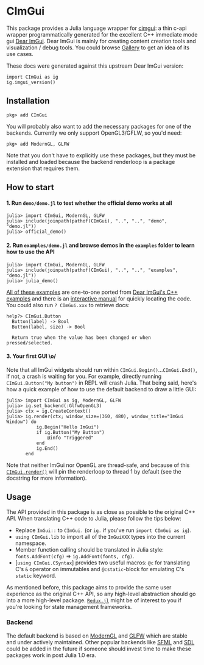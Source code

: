 # CImGui
This package provides a Julia language wrapper for
[cimgui](https://github.com/cimgui/cimgui): a thin c-api wrapper
programmatically generated for the excellent C++ immediate mode gui [Dear
ImGui](https://github.com/ocornut/imgui). Dear ImGui is mainly for creating
content creation tools and visualization / debug tools. You could browse
[Gallery](https://github.com/ocornut/imgui/issues/2265) to get an idea of its
use cases.

These docs were generated against this upstream Dear ImGui version:
```@repl
import CImGui as ig
ig.imgui_version()
```

## Installation
```julia-repl
pkg> add CImGui
```

You will probably also want to add the necessary packages for one of the
backends. Currently we only support OpenGL3/GFLW, so you'd need:
```julia-repl
pkg> add ModernGL, GLFW
```

Note that you don't have to explicitly use these packages, but they must be
installed and loaded because the backend renderloop is a package extension that
requires them.

## How to start
#### 1. Run `demo/demo.jl` to test whether the official demo works at all
```julia-repl
julia> import CImGui, ModernGL, GLFW
julia> include(joinpath(pathof(CImGui), "..", "..", "demo", "demo.jl"))
julia> official_demo()
```

#### 2. Run `examples/demo.jl` and browse demos in the `examples` folder to learn how to use the API
```julia-repl
julia> import CImGui, ModernGL, GLFW
julia> include(joinpath(pathof(CImGui), "..", "..", "examples", "demo.jl"))
julia> julia_demo()
```

[All of these
examples](https://github.com/Gnimuc/CImGui.jl/tree/master/examples) are
one-to-one ported from [Dear ImGui's C++
examples](https://github.com/ocornut/imgui/blob/master/imgui_demo.cpp) and there
is an [interactive
manual](https://pthom.github.io/imgui_manual_online/manual/imgui_manual.html)
for quickly locating the code. You could also run `? CImGui.xxx` to retrieve
docs:
```
help?> CImGui.Button
  Button(label) -> Bool
  Button(label, size) -> Bool

  Return true when the value has been changed or when pressed/selected.
```

#### 3. Your first GUI \o/
Note that all ImGui widgets should run within `CImGui.Begin()`...`CImGui.End()`,
if not, a crash is waiting for you. For example, directly running
`CImGui.Button("My button")` in REPL will crash Julia. That being said, here's
how a quick example of how to use the default backend to draw a little GUI:
```julia-repl
julia> import CImGui as ig, ModernGL, GLFW
julia> ig.set_backend(:GlfwOpenGL3)
julia> ctx = ig.CreateContext()
julia> ig.render(ctx; window_size=(360, 480), window_title="ImGui Window") do
           ig.Begin("Hello ImGui")
           if ig.Button("My Button")
               @info "Triggered"
           end
           ig.End()
       end
```

Note that neither ImGui nor OpenGL are thread-safe, and because of this
[`CImGui.render()`](@ref) will pin the renderloop to thread 1 by default (see the
docstring for more information).

## Usage
The API provided in this package is as close as possible to the original C++
API. When translating C++ code to Julia, please follow the tips below:
- Replace `ImGui::` to `CImGui.` (or `ig.` if you've run `import CImGui as ig`).
- `using CImGui.lib` to import all of the `ImGuiXXX` types into the current namespace.
- Member function calling should be translated in Julia style:
  `fonts.AddFont(cfg)` => `ig.AddFont(fonts, cfg)`.
- [`using CImGui.CSyntax`] provides two useful macros: `@c` for translating C's
  `&` operator on immutables and `@cstatic`-block for emulating C's `static`
  keyword.

As mentioned before, this package aims to provide the same user experience as
the original C++ API, so any high-level abstraction should go into a more
high-level package. [`Redux.jl`](https://github.com/Gnimuc/Redux.jl) might be of
interest to you if you're looking for state management frameworks.

### Backend
The default backend is based on
[ModernGL](https://github.com/JuliaGL/ModernGL.jl) and
[GLFW](https://github.com/JuliaGL/GLFW.jl) which are stable and under actively
maintained. Other popular backends like
[SFML](https://github.com/zyedidia/SFML.jl) and
[SDL](https://github.com/ariejdl/SDL.jl) could be added in the future if someone
should invest time to make these packages work in post Julia 1.0 era.
